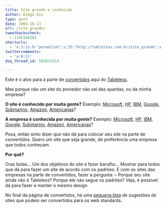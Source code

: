 ```yaml
---
title: Site grande e conhecido
author: Diego Eis
type: post
date: 2004-10-13
url: /site_grande/
tweetbackscheck:
  - 1356344303
shorturls:
  - 'a:3:{s:9:"permalink";s:35:"http://tableless.com.br/site_grande";s:7:"tinyurl";s:26:"http://tinyurl.com/44rfpx2";s:4:"isgd";s:19:"http://is.gd/LQTuac";}'
twittercomments:
  - 'a:0:{}'
dsq_thread_id: 503031914

---
```

Este é o alvo para a parte de [convertidos][1] aqui do [Tableless][2].
              
Mas porque não um site do provedor não sei das quantas, ou da minha empresa? 
              
**O site é conhecido por muita gente?** Exemplo: [Microsoft][3], [HP][4], [IBM][5], [Google][6], [Submarino][7], [Amazon][8], [Americanas][9]?
              
**A empresa é conhecida por muita gente?** Exemplo: [Microsoft][3], [HP][4], [IBM][5], [Google][6], [Submarino][7], [Amazon][8], [Americanas][9]?
              
Poxa, então sinto dizer que não dá para colocar seu site na parte de convertidos. Quero um site que seja grande, de preferência uma empresa que todos conheçam. 

**Por quê?**
              
Oras bolas&#8230; Um dos objetivos do site é fazer barulho&#8230; Mostrar para todos que dá para fazer um site de acordo com os padrões. E com os sites das empresas na parte de convertidos, fazer a pergunta: &#8211; Porque seu site ainda não é Tableless? Porque ele não segue os padrões? Veja, é possivel dá para fazer e manter o mesmo design. 

No final da página de convertidos, há uma [pequena lista][10] de sugestões de sites que podem ser convertidos para os web standards.

 [1]: http://tableless.com.br/convertidos.asp
 [2]: http://tableless.com.br/
 [3]: http://www.microsoft.com/
 [4]: http://www.hp.com/
 [5]: http://www.ibm.com/
 [6]: http://www.google.com/
 [7]: http://www.submarino.com.br/
 [8]: http://www.amazon.com/
 [9]: http://www.americanas.com.br/
 [10]: http://tableless.com.br/convertidos.asp#contribua